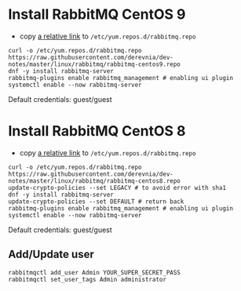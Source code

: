 # Install RabbitMQ CentOS 9

- copy [a relative link](rabbitmq-centos9.repo) to `/etc/yum.repos.d/rabbitmq.repo`
```cli
curl -o /etc/yum.repos.d/rabbitmq.repo https://raw.githubusercontent.com/derevnia/dev-notes/master/linux/rabbitmq/rabbitmq-centos9.repo
dnf -y install rabbitmq-server
rabbitmq-plugins enable rabbitmq_management # enabling ui plugin
systemctl enable --now rabbitmq-server
```
Default credentials: guest/guest

# Install RabbitMQ CentOS 8
- copy [a relative link](rabbitmq-centos8.repo) to `/etc/yum.repos.d/rabbitmq.repo`
```cli
curl -o /etc/yum.repos.d/rabbitmq.repo https://raw.githubusercontent.com/derevnia/dev-notes/master/linux/rabbitmq/rabbitmq-centos8.repo
update-crypto-policies --set LEGACY # to avoid error with sha1
dnf -y install rabbitmq-server
update-crypto-policies --set DEFAULT # return back
rabbitmq-plugins enable rabbitmq_management # enabling ui plugin
systemctl enable --now rabbitmq-server
```
Default credentials: guest/guest

## Add/Update user
```cli
rabbitmqctl add_user Admin YOUR_SUPER_SECRET_PASS
rabbitmqctl set_user_tags Admin administrator
```
